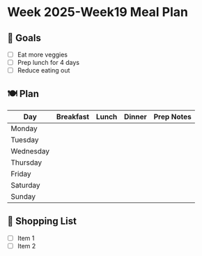 # Week 2025-Week19 Meal Plan

## 🎯 Goals
- [ ] Eat more veggies
- [ ] Prep lunch for 4 days
- [ ] Reduce eating out

## 🍽️ Plan
| Day       | Breakfast      | Lunch           | Dinner         | Prep Notes           |
|-----------|----------------|------------------|----------------|-----------------------|
| Monday    |                |                  |                |                       |
| Tuesday   |                |                  |                |                       |
| Wednesday |                |                  |                |                       |
| Thursday  |                |                  |                |                       |
| Friday    |                |                  |                |                       |
| Saturday  |                |                  |                |                       |
| Sunday    |                |                  |                |                       |

## 🛒 Shopping List
- [ ] Item 1
- [ ] Item 2
